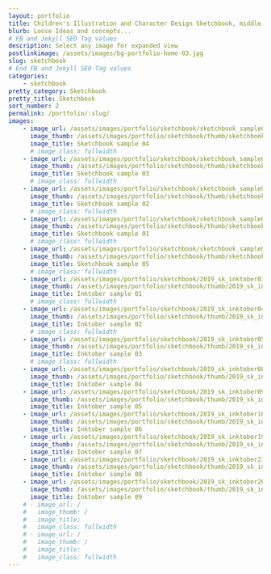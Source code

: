 ```yaml
---
layout: portfolio
title: Children's Illustration and Character Design Sketchbook, middle grade works portfolio by Alzamon - Alberto Gonzalez
blurb: Loose Ideas and concepts...
# FB and Jekyll SEO Tag values
description: Select any image for expanded view
postlinkimage: /assets/images/bg-portfolio-home-03.jpg
slug: sketchbook
# End FB and Jekyll SEO Tag values
categories: 
    - sketchbook
pretty_category: Sketchbook
pretty_title: Sketchbook
sort_number: 2
permalink: /portfolio/:slug/
images:
    - image_url: /assets/images/portfolio/sketchbook/sketchbook_sample04.jpg
      image_thumb: /assets/images/portfolio/sketchbook/thumb/sketchbook_sample04_thumb.jpg
      image_title: Sketchbook sample 04
      # image_class: fullwidth
    - image_url: /assets/images/portfolio/sketchbook/sketchbook_sample03.jpg
      image_thumb: /assets/images/portfolio/sketchbook/thumb/sketchbook_sample03_thumb.jpg
      image_title: Sketchbook sample 03
      # image_class: fullwidth
    - image_url: /assets/images/portfolio/sketchbook/sketchbook_sample02.jpg
      image_thumb: /assets/images/portfolio/sketchbook/thumb/sketchbook_sample02_thumb.jpg
      image_title: Sketchbook sample 02
      # image_class: fullwidth
    - image_url: /assets/images/portfolio/sketchbook/sketchbook_sample01.jpg
      image_thumb: /assets/images/portfolio/sketchbook/thumb/sketchbook_sample01_thumb.jpg
      image_title: Sketchbook sample 01
      # image_class: fullwidth
    - image_url: /assets/images/portfolio/sketchbook/sketchbook_sample05.jpg
      image_thumb: /assets/images/portfolio/sketchbook/thumb/sketchbook_sample05_thumb.jpg
      image_title: Sketchbook sample 05
      # image_class: fullwidth
    - image_url: /assets/images/portfolio/sketchbook/2019_sk_inktober03_1500.jpeg
      image_thumb: /assets/images/portfolio/sketchbook/thumb/2019_sk_inktober03_thumb.jpeg
      image_title: Inktober sample 01
      # image_class: fullwidth
    - image_url: /assets/images/portfolio/sketchbook/2019_sk_inktober04_1500.jpeg
      image_thumb: /assets/images/portfolio/sketchbook/thumb/2019_sk_inktober04_thumb.jpeg
      image_title: Inktober sample 02
      # image_class: fullwidth
    - image_url: /assets/images/portfolio/sketchbook/2019_sk_inktober05_1500.jpeg
      image_thumb: /assets/images/portfolio/sketchbook/thumb/2019_sk_inktober05_thumb.jpeg
      image_title: Inktober sample 03
      # image_class: fullwidth
    - image_url: /assets/images/portfolio/sketchbook/2019_sk_inktober08_1500.jpeg
      image_thumb: /assets/images/portfolio/sketchbook/thumb/2019_sk_inktober08_thumb.jpeg
      image_title: Inktober sample 04
    - image_url: /assets/images/portfolio/sketchbook/2019_sk_inktober09_1500.jpeg
      image_thumb: /assets/images/portfolio/sketchbook/thumb/2019_sk_inktober09_thumb.jpeg
      image_title: Inktober sample 05
    - image_url: /assets/images/portfolio/sketchbook/2019_sk_inktober16_1500.jpeg
      image_thumb: /assets/images/portfolio/sketchbook/thumb/2019_sk_inktober16_thumb.jpeg
      image_title: Inktober sample 06
    - image_url: /assets/images/portfolio/sketchbook/2019_sk_inktober19_1500.png
      image_thumb: /assets/images/portfolio/sketchbook/thumb/2019_sk_inktober19_thumb.png
      image_title: Inktober sample 07
    - image_url: /assets/images/portfolio/sketchbook/2019_sk_inktober23_1500.png
      image_thumb: /assets/images/portfolio/sketchbook/thumb/2019_sk_inktober23_thumb.png
      image_title: Inktober sample 08
    - image_url: /assets/images/portfolio/sketchbook/2019_sk_inktober26_1500.png
      image_thumb: /assets/images/portfolio/sketchbook/thumb/2019_sk_inktober26_thumb.png
      image_title: Inktober sample 09
    # - image_url: /
    #   image_thumb: /
    #   image_title: 
    #   image_class: fullwidth
    # - image_url: /
    #   image_thumb: /
    #   image_title: 
    #   image_class: fullwidth
---
```

